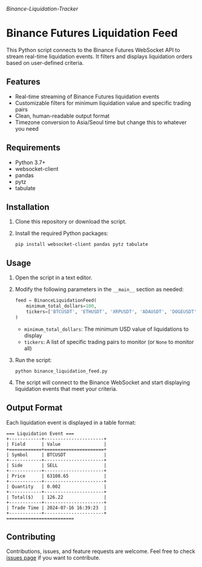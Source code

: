 _Binance-Liquidation-Tracker_


# Binance Futures Liquidation Feed

This Python script connects to the Binance Futures WebSocket API to stream real-time liquidation events. It filters and displays liquidation orders based on user-defined criteria.

## Features

- Real-time streaming of Binance Futures liquidation events
- Customizable filters for minimum liquidation value and specific trading pairs
- Clean, human-readable output format
- Timezone conversion to Asia/Seoul time but change this to whatever you need

## Requirements

- Python 3.7+
- websocket-client
- pandas
- pytz
- tabulate

## Installation

1. Clone this repository or download the script.

2. Install the required Python packages:

   ```
   pip install websocket-client pandas pytz tabulate
   ```

## Usage

1. Open the script in a text editor.

2. Modify the following parameters in the `__main__` section as needed:

   ```python
   feed = BinanceLiquidationFeed(
       minimum_total_dollars=100,
       tickers=['BTCUSDT', 'ETHUSDT', 'XRPUSDT', 'ADAUSDT', 'DOGEUSDT']
   )
   ```

   - `minimum_total_dollars`: The minimum USD value of liquidations to display
   - `tickers`: A list of specific trading pairs to monitor (or `None` to monitor all)

3. Run the script:

   ```
   python binance_liquidation_feed.py
   ```

4. The script will connect to the Binance WebSocket and start displaying liquidation events that meet your criteria.

## Output Format

Each liquidation event is displayed in a table format:

```
=== Liquidation Event ===
+------------+----------------------+
| Field      | Value                |
+============+======================+
| Symbol     | BTCUSDT              |
+------------+----------------------+
| Side       | SELL                 |
+------------+----------------------+
| Price      | 63108.65             |
+------------+----------------------+
| Quantity   | 0.002                |
+------------+----------------------+
| Total($)   | 126.22               |
+------------+----------------------+
| Trade Time | 2024-07-16 16:39:23  |
+------------+----------------------+
=========================
```

## Contributing

Contributions, issues, and feature requests are welcome. Feel free to check [issues page](https://github.com/yourusername/binance-liquidation-feed/issues) if you want to contribute.

```
